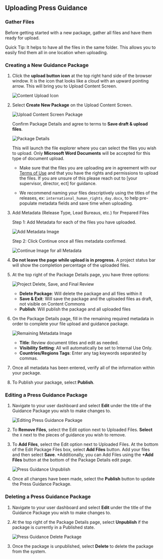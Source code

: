 ## Uploading Press Guidance

### Gather Files
Before getting started with a new package, gather all files and have them ready for upload.

Quick Tip: It helps to have all the files in the same folder. This allows you to easily find them all in one location when uploading.

### Creating a New Guidance Package
1. Click the **upload button icon** at the top right hand side of the browser window. It is the icon that looks like a cloud with an upward pointing arrow. This will bring you to Upload Content Screen.

    ![Content Upload Icon](https://iip-static-assets.s3.amazonaws.com/Images/upload_content_video_upload_icon.jpg)

2. Select **Create New Package** on the Upload Content Screen. 

    ![Upload Content Screen Package](https://iip-static-assets.s3.amazonaws.com/Images/pg_create_new_package.jpg)

    Confirm Package Details and agree to terms to **Save draft & upload files**.

    ![Package Details](https://iip-static-assets.s3.amazonaws.com/Images/pg_initial_package_details.jpg)

    This will launch the file explorer where you can select the files you wish to upload. Only **Microsoft Word Documents** will be accepted for this type of document upload.

    - Make sure that the files you are uploading are in agreement with our [Terms of Use](https://commons.america.gov/about "Terms of Use") and that you have the rights and permissions to upload the files. If you are unsure of this please reach out to [your supervisor, director, ect] for guidance.

    - We recommend naming your files descriptively using the titles of the releases, ex: `international_human_rights_day.docx`, to help pre-populate metadata fields and save time when uploading.


3. Add Metadata (Release Type, Lead Bureaus, etc.) for Prepared Files

    Step 1: Add Metadata for each of the files you have uploaded.

    ![Add Metadata Image](https://iip-static-assets.s3.amazonaws.com/Images/pg_prepare_files_one.jpg)

    Step 2: Click Continue once all files metadata confirmed.

    ![Continue Image for all Metadata](https://iip-static-assets.s3.amazonaws.com/Images/pg_prepare_files_two.jpg)

4. **Do not leave the page while upload is in progress.** A project status bar will show the completion percentage of the uploaded files.

5. At the top right of the Package Details page, you have three options:

    ![Project Delete, Save, and Final Review](https://iip-static-assets.s3.amazonaws.com/Images/pg_save_package.jpg)

    - **Delete Package**: Will delete the package and all files within it
    - **Save & Exit**: Will save the package and the uploaded files as draft, not visible on Content Commons
    - **Publish**: Will publish the package and all uploaded files

6. On the Package Details page, fill in the remaining required metadata in order to complete your file upload and guidance package.

    ![Remaining Metadata Image](https://iip-static-assets.s3.amazonaws.com/Images/pg_remaining_metadata.jpg)

    - **Title**: Review document titles and edit as needed.
    - **Visibility Setting**: All will automatically be set to Internal Use Only.
    - **Countries/Regions Tags**: Enter any tag keywords separated by commas.

7. Once all metadata has been entered, verify all of the information within your package.

8. To Publish your package, select **Publish**.

### Editing a Press Guidance Package
1. Navigate to your user dashboard and select **Edit** under the title of the Guidance Package you wish to make changes to.

    ![Editing Press Guidance Package](https://iip-static-assets.s3.amazonaws.com/Images/pg_edit_package.jpg)

2. To **Remove Files**, select the Edit option next to Uploaded Files. **Select** the `X` next to the pieces of guidance you wish to remove.

3. To **Add Files**, select the Edit option next to Uploaded Files. At the bottom of the Edit Package Files box, select **Add Files** button. Add your files and then select **Save**. *Additionally, you can Add Files using the **+Add Files** button at the bottom of the Package Details edit page.

    ![Press Guidance Unpublish](https://iip-static-assets.s3.amazonaws.com/Images/pg_unpublish_package.jpg)

4. Once all changes have been made, select the **Publish** button to update the Press Guidance Package.

### Deleting a Press Guidance Package
1. Navigate to your user dashboard and select **Edit** under the title of the Guidance Package you wish to make changes to.

2. At the top right of the Package Details page, select **Unpublish** if the package is currently in a Published state.

    ![Press Guidance Delete Package](https://iip-static-assets.s3.amazonaws.com/Images/pg_delete_package.jpg)

3. Once the package is unpublished, select **Delete** to delete the package from the system.

